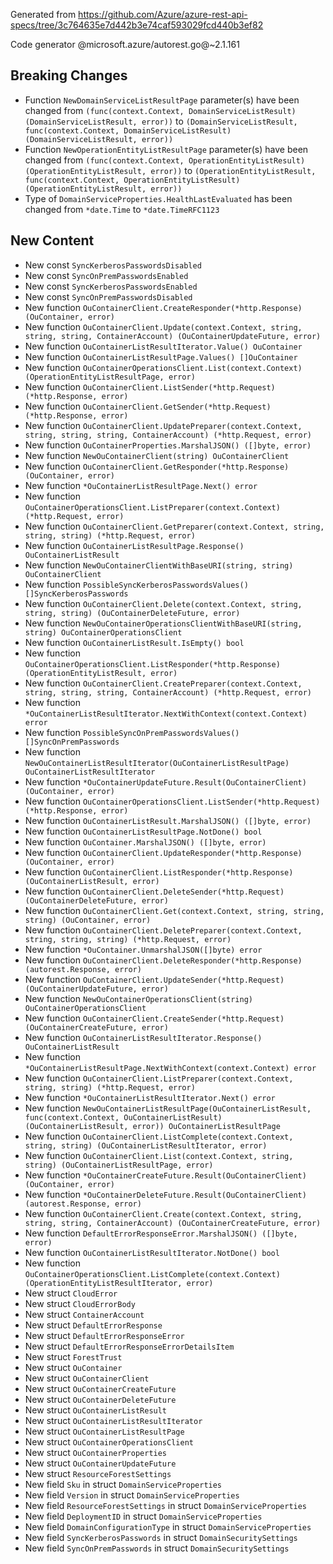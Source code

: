 Generated from https://github.com/Azure/azure-rest-api-specs/tree/3c764635e7d442b3e74caf593029fcd440b3ef82

Code generator @microsoft.azure/autorest.go@~2.1.161

## Breaking Changes

- Function `NewDomainServiceListResultPage` parameter(s) have been changed from `(func(context.Context, DomainServiceListResult) (DomainServiceListResult, error))` to `(DomainServiceListResult, func(context.Context, DomainServiceListResult) (DomainServiceListResult, error))`
- Function `NewOperationEntityListResultPage` parameter(s) have been changed from `(func(context.Context, OperationEntityListResult) (OperationEntityListResult, error))` to `(OperationEntityListResult, func(context.Context, OperationEntityListResult) (OperationEntityListResult, error))`
- Type of `DomainServiceProperties.HealthLastEvaluated` has been changed from `*date.Time` to `*date.TimeRFC1123`

## New Content

- New const `SyncKerberosPasswordsDisabled`
- New const `SyncOnPremPasswordsEnabled`
- New const `SyncKerberosPasswordsEnabled`
- New const `SyncOnPremPasswordsDisabled`
- New function `OuContainerClient.CreateResponder(*http.Response) (OuContainer, error)`
- New function `OuContainerClient.Update(context.Context, string, string, string, ContainerAccount) (OuContainerUpdateFuture, error)`
- New function `OuContainerListResultIterator.Value() OuContainer`
- New function `OuContainerListResultPage.Values() []OuContainer`
- New function `OuContainerOperationsClient.List(context.Context) (OperationEntityListResultPage, error)`
- New function `OuContainerClient.ListSender(*http.Request) (*http.Response, error)`
- New function `OuContainerClient.GetSender(*http.Request) (*http.Response, error)`
- New function `OuContainerClient.UpdatePreparer(context.Context, string, string, string, ContainerAccount) (*http.Request, error)`
- New function `OuContainerProperties.MarshalJSON() ([]byte, error)`
- New function `NewOuContainerClient(string) OuContainerClient`
- New function `OuContainerClient.GetResponder(*http.Response) (OuContainer, error)`
- New function `*OuContainerListResultPage.Next() error`
- New function `OuContainerOperationsClient.ListPreparer(context.Context) (*http.Request, error)`
- New function `OuContainerClient.GetPreparer(context.Context, string, string, string) (*http.Request, error)`
- New function `OuContainerListResultPage.Response() OuContainerListResult`
- New function `NewOuContainerClientWithBaseURI(string, string) OuContainerClient`
- New function `PossibleSyncKerberosPasswordsValues() []SyncKerberosPasswords`
- New function `OuContainerClient.Delete(context.Context, string, string, string) (OuContainerDeleteFuture, error)`
- New function `NewOuContainerOperationsClientWithBaseURI(string, string) OuContainerOperationsClient`
- New function `OuContainerListResult.IsEmpty() bool`
- New function `OuContainerOperationsClient.ListResponder(*http.Response) (OperationEntityListResult, error)`
- New function `OuContainerClient.CreatePreparer(context.Context, string, string, string, ContainerAccount) (*http.Request, error)`
- New function `*OuContainerListResultIterator.NextWithContext(context.Context) error`
- New function `PossibleSyncOnPremPasswordsValues() []SyncOnPremPasswords`
- New function `NewOuContainerListResultIterator(OuContainerListResultPage) OuContainerListResultIterator`
- New function `*OuContainerUpdateFuture.Result(OuContainerClient) (OuContainer, error)`
- New function `OuContainerOperationsClient.ListSender(*http.Request) (*http.Response, error)`
- New function `OuContainerListResult.MarshalJSON() ([]byte, error)`
- New function `OuContainerListResultPage.NotDone() bool`
- New function `OuContainer.MarshalJSON() ([]byte, error)`
- New function `OuContainerClient.UpdateResponder(*http.Response) (OuContainer, error)`
- New function `OuContainerClient.ListResponder(*http.Response) (OuContainerListResult, error)`
- New function `OuContainerClient.DeleteSender(*http.Request) (OuContainerDeleteFuture, error)`
- New function `OuContainerClient.Get(context.Context, string, string, string) (OuContainer, error)`
- New function `OuContainerClient.DeletePreparer(context.Context, string, string, string) (*http.Request, error)`
- New function `*OuContainer.UnmarshalJSON([]byte) error`
- New function `OuContainerClient.DeleteResponder(*http.Response) (autorest.Response, error)`
- New function `OuContainerClient.UpdateSender(*http.Request) (OuContainerUpdateFuture, error)`
- New function `NewOuContainerOperationsClient(string) OuContainerOperationsClient`
- New function `OuContainerClient.CreateSender(*http.Request) (OuContainerCreateFuture, error)`
- New function `OuContainerListResultIterator.Response() OuContainerListResult`
- New function `*OuContainerListResultPage.NextWithContext(context.Context) error`
- New function `OuContainerClient.ListPreparer(context.Context, string, string) (*http.Request, error)`
- New function `*OuContainerListResultIterator.Next() error`
- New function `NewOuContainerListResultPage(OuContainerListResult, func(context.Context, OuContainerListResult) (OuContainerListResult, error)) OuContainerListResultPage`
- New function `OuContainerClient.ListComplete(context.Context, string, string) (OuContainerListResultIterator, error)`
- New function `OuContainerClient.List(context.Context, string, string) (OuContainerListResultPage, error)`
- New function `*OuContainerCreateFuture.Result(OuContainerClient) (OuContainer, error)`
- New function `*OuContainerDeleteFuture.Result(OuContainerClient) (autorest.Response, error)`
- New function `OuContainerClient.Create(context.Context, string, string, string, ContainerAccount) (OuContainerCreateFuture, error)`
- New function `DefaultErrorResponseError.MarshalJSON() ([]byte, error)`
- New function `OuContainerListResultIterator.NotDone() bool`
- New function `OuContainerOperationsClient.ListComplete(context.Context) (OperationEntityListResultIterator, error)`
- New struct `CloudError`
- New struct `CloudErrorBody`
- New struct `ContainerAccount`
- New struct `DefaultErrorResponse`
- New struct `DefaultErrorResponseError`
- New struct `DefaultErrorResponseErrorDetailsItem`
- New struct `ForestTrust`
- New struct `OuContainer`
- New struct `OuContainerClient`
- New struct `OuContainerCreateFuture`
- New struct `OuContainerDeleteFuture`
- New struct `OuContainerListResult`
- New struct `OuContainerListResultIterator`
- New struct `OuContainerListResultPage`
- New struct `OuContainerOperationsClient`
- New struct `OuContainerProperties`
- New struct `OuContainerUpdateFuture`
- New struct `ResourceForestSettings`
- New field `Sku` in struct `DomainServiceProperties`
- New field `Version` in struct `DomainServiceProperties`
- New field `ResourceForestSettings` in struct `DomainServiceProperties`
- New field `DeploymentID` in struct `DomainServiceProperties`
- New field `DomainConfigurationType` in struct `DomainServiceProperties`
- New field `SyncKerberosPasswords` in struct `DomainSecuritySettings`
- New field `SyncOnPremPasswords` in struct `DomainSecuritySettings`
